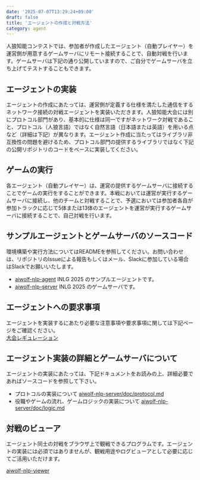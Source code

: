 ```yaml
---
date: '2025-07-07T13:29:24+09:00'
draft: false
title: 'エージェントの作成と対戦方法'
category: agent
---
```


人狼知能コンテストでは、参加者が作成したエージェント（自動プレイヤー）を運営側が用意するゲームサーバにリモート接続することで、自動対戦を行います。ゲームサーバは下記の通り公開していますので、ご自分でゲームサーバを立ち上げてテストすることもできます。

## エージェントの実装

エージェントの作成にあたっては、運営側が定義する仕様を満たした通信をするネットワーク接続の対戦エージェントを実装いただきます。人狼知能大会には別にプロトコル部門があり、基本的に仕様は同一ですがネットワーク対戦であること、プロトコル（人狼言語）ではなく自然言語（日本語または英語）を用いる点など（詳細は下記）が異なります。エージェント作成に当たってはライブラリ非互換性の問題を避けるため、プロトコル部門の提供するライブラリではなく下記の公開リポジトリのコードをベースに実装してください。

## ゲームの実行

各エージェント（自動プレイヤー）は、運営の提供するゲームサーバに接続することでゲームの実行をすることができます。本戦においては運営が実行するゲームサーバに接続し、他のチームと対戦することで、予選においては参加者各自が参加トラックに応じて5体または13体のエージェントを運営が実行するゲームサーバに接続することで、自己対戦を行います。

## サンプルエージェントとゲームサーバのソースコード

環境構築や実行方法についてはREADMEを参照してください。お問い合わせは、リポジトリのIssueによる報告もしくはメール、Slackに参加している場合はSlackでお願いいたします。

- [aiwolf-nlp-agent](https://github.com/aiwolfdial/aiwolf-nlp-agent)
    INLG 2025 のサンプルエージェントです。
- [aiwolf-nlp-server](https://github.com/aiwolfdial/aiwolf-nlp-server)
    INLG 2025 のゲームサーバです。

## エージェントへの要求事項

エージェントを実装するにあたり必要な注意事項や要求事項に関しては下記ページをご確認ください。\
[大会レギュレーション](/menu/INLG_2025/regulation)

## エージェント実装の詳細とゲームサーバについて

エージェントの実装にあたっては、下記ドキュメントをお読みの上、詳細必要であればソースコードを参照して下さい。

- プロトコルの実装について
    [aiwolf-nlp-server/doc/protocol.md](https://github.com/aiwolfdial/aiwolf-nlp-server/blob/main/doc/protocol.md)
- 役職やゲームの流れ、ゲームロジックの実装について
    [aiwolf-nlp-server/doc/logic.md](https://github.com/aiwolfdial/aiwolf-nlp-server/blob/main/doc/logic.md)

## 対戦のビューア

エージェント同士の対戦をブラウザ上で観戦できるプログラムです。エージェントの実装には必須ではありませんが、観戦用途やログビューアとして必要に応じてご活用いただけます。

[aiwolf-nlp-viewer](https://aiwolfdial.github.io/aiwolf-nlp-viewer/)
